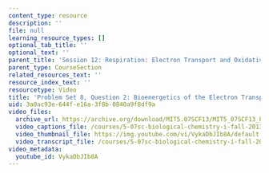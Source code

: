 ```yaml
---
content_type: resource
description: ''
file: null
learning_resource_types: []
optional_tab_title: ''
optional_text: ''
parent_title: 'Session 12: Respiration: Electron Transport and Oxidative Phosphorylation'
parent_type: CourseSection
related_resources_text: ''
resource_index_text: ''
resourcetype: Video
title: 'Problem Set 8, Question 2: Bioenergetics of the Electron Transport Chain'
uid: 3a0ac93e-644f-e16a-3f8b-0840a9f8df9a
video_files:
  archive_url: https://archive.org/download/MIT5.07SCF13/MIT5_07SCF13_Pset8_Q2_300k.mp4
  video_captions_file: /courses/5-07sc-biological-chemistry-i-fall-2013/01a3981eedb05961aff512de814fad01_VykaDbJIb8A.vtt
  video_thumbnail_file: https://img.youtube.com/vi/VykaDbJIb8A/default.jpg
  video_transcript_file: /courses/5-07sc-biological-chemistry-i-fall-2013/cc0ec6d9876f979adc30ea92afbd1523_VykaDbJIb8A.pdf
video_metadata:
  youtube_id: VykaDbJIb8A
---
```

